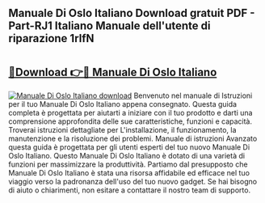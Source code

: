 ## Manuale Di Oslo Italiano Download gratuit PDF - Part-RJ1 Italiano Manuale dell'utente di riparazione 1rlfN

# <h2><a href="http://df9e7r.blite.top/?on=Manuale+Di+Oslo+Italiano">🔗Download 👉🔴 Manuale Di Oslo Italiano</a></h2>

[![Manuale Di Oslo Italiano download](https://i.imgur.com/lujVjoI.png)](http://df9e7r.blite.top/?on=Manuale+Di+Oslo+Italiano)
Benvenuto nel manuale di Istruzioni per il tuo Manuale Di Oslo Italiano appena consegnato. Questa guida completa è progettata per aiutarti a iniziare con il tuo prodotto e darti una comprensione approfondita delle sue caratteristiche, funzioni e capacità. Troverai istruzioni dettagliate per L'installazione, il funzionamento, la manutenzione e la risoluzione dei problemi. Manuale di istruzioni Avanzato questa guida è progettata per gli utenti esperti del tuo nuovo Manuale Di Oslo Italiano. Questo Manuale Di Oslo Italiano è dotato di una varietà di funzioni per massimizzare la produttività. Partiamo dal presupposto che Manuale Di Oslo Italiano è stata una risorsa affidabile ed efficace nel tuo viaggio verso la padronanza dell'uso del tuo nuovo gadget. Se hai bisogno di aiuto o chiarimenti, non esitare a contattare il nostro team di supporto.
